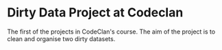 # Dirty Data Project at Codeclan
The first of the projects in CodeClan's course. The aim of the project is to clean and organise two dirty datasets.
